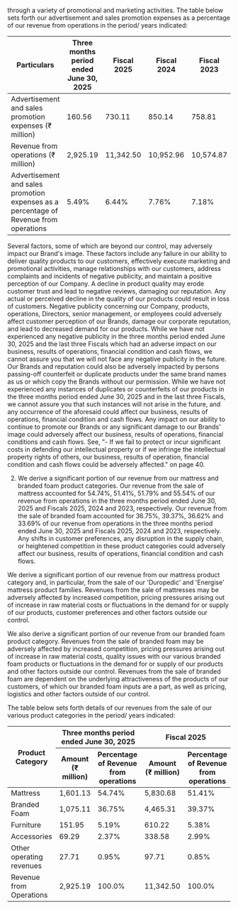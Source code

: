 through a variety of promotional and marketing activities. The table below sets forth our advertisement and sales promotion expenses as a percentage of our revenue from operations in the period/ years indicated:

<table><thead><tr><th>Particulars</th><th>Three months period ended June 30, 2025</th><th>Fiscal 2025</th><th>Fiscal 2024</th><th>Fiscal 2023</th></tr></thead><tbody><tr><td>Advertisement and sales promotion expenses (₹ million)</td><td>160.56</td><td>730.11</td><td>850.14</td><td>758.81</td></tr><tr><td>Revenue from operations (₹ million)</td><td>2,925.19</td><td>11,342.50</td><td>10,952.96</td><td>10,574.87</td></tr><tr><td>Advertisement and sales promotion expenses as a percentage of Revenue from operations</td><td>5.49%</td><td>6.44%</td><td>7.76%</td><td>7.18%</td></tr></tbody></table>

Several factors, some of which are beyond our control, may adversely impact our Brand's image. These factors include any failure in our ability to deliver quality products to our customers, effectively execute marketing and promotional activities, manage relationships with our customers, address complaints and incidents of negative publicity, and maintain a positive perception of our Company. A decline in product quality may erode customer trust and lead to negative reviews, damaging our reputation. Any actual or perceived decline in the quality of our products could result in loss of customers. Negative publicity concerning our Company, products, operations, Directors, senior management, or employees could adversely affect customer perception of our Brands, damage our corporate reputation, and lead to decreased demand for our products. While we have not experienced any negative publicity in the three months period ended June 30, 2025 and the last three Fiscals which had an adverse impact on our business, results of operations, financial condition and cash flows, we cannot assure you that we will not face any negative publicity in the future. Our Brands and reputation could also be adversely impacted by persons passing-off counterfeit or duplicate products under the same brand names as us or which copy the Brands without our permission. While we have not experienced any instances of duplicates or counterfeits of our products in the three months period ended June 30, 2025 and in the last three Fiscals, we cannot assure you that such instances will not arise in the future, and any occurrence of the aforesaid could affect our business, results of operations, financial condition and cash flows. Any impact on our ability to continue to promote our Brands or any significant damage to our Brands' image could adversely affect our business, results of operations, financial conditions and cash flows. See, "- If we fail to protect or incur significant costs in defending our intellectual property or if we infringe the intellectual property rights of others, our business, results of operation, financial condition and cash flows could be adversely affected." on page 40.

2. We derive a significant portion of our revenue from our mattress and branded foam product categories. Our revenue from the sale of mattress accounted for 54.74%, 51.41%, 51.79% and 55.54% of our revenue from operations in the three months period ended June 30, 2025 and Fiscals 2025, 2024 and 2023, respectively. Our revenue from the sale of branded foam accounted for 36.75%, 39.37%, 36.62% and 33.69% of our revenue from operations in the three months period ended June 30, 2025 and Fiscals 2025, 2024 and 2023, respectively. Any shifts in customer preferences, any disruption in the supply chain, or heightened competition in these product categories could adversely affect our business, results of operations, financial condition and cash flows.

We derive a significant portion of our revenue from our mattress product category and, in particular, from the sale of our 'Duropedic' and 'Energise' mattress product families. Revenues from the sale of mattresses may be adversely affected by increased competition, pricing pressures arising out of increase in raw material costs or fluctuations in the demand for or supply of our products, customer preferences and other factors outside our control.

We also derive a significant portion of our revenue from our branded foam product category. Revenues from the sale of branded foam may be adversely affected by increased competition, pricing pressures arising out of increase in raw material costs, quality issues with our various branded foam products or fluctuations in the demand for or supply of our products and other factors outside our control. Revenues from the sale of branded foam are dependent on the underlying attractiveness of the products of our customers, of which our branded foam inputs are a part, as well as pricing, logistics and other factors outside of our control.

The table below sets forth details of our revenues from the sale of our various product categories in the period/ years indicated:

<table><thead><tr><th rowspan="2">Product Category</th><th colspan="2">Three months period ended June 30, 2025</th><th colspan="2">Fiscal 2025</th><th colspan="2">Fiscal 2024</th><th colspan="2">Fiscal 2023</th></tr><tr><th>Amount (₹ million)</th><th>Percentage of Revenue from operations</th><th>Amount (₹ million)</th><th>Percentage of Revenue from operations</th><th>Amount (₹ million)</th><th>Percentage of Revenue from operations</th><th>Amount (₹ million)</th><th>Percentage of Revenue from operations</th></tr></thead><tbody><tr><td>Mattress</td><td>1,601.13</td><td>54.74%</td><td>5,830.68</td><td>51.41%</td><td>5,672.62</td><td>51.79%</td><td>5,873.29</td><td>55.54%</td></tr><tr><td>Branded Foam</td><td>1,075.11</td><td>36.75%</td><td>4,465.31</td><td>39.37%</td><td>4,011.04</td><td>36.62%</td><td>3,563.14</td><td>33.69%</td></tr><tr><td>Furniture</td><td>151.95</td><td>5.19%</td><td>610.22</td><td>5.38%</td><td>760.00</td><td>6.94%</td><td>522.24</td><td>4.94%</td></tr><tr><td>Accessories</td><td>69.29</td><td>2.37%</td><td>338.58</td><td>2.99%</td><td>422.10</td><td>3.85%</td><td>463.03</td><td>4.38%</td></tr><tr><td>Other operating revenues</td><td>27.71</td><td>0.95%</td><td>97.71</td><td>0.85%</td><td>87.20</td><td>0.80%</td><td>153.17</td><td>1.45%</td></tr><tr><td>Revenue from Operations</td><td>2,925.19</td><td>100.0%</td><td>11,342.50</td><td>100.0%</td><td>10,952.96</td><td>100.0%</td><td>10,574.87</td><td>100.0%</td></tr></tbody></table>